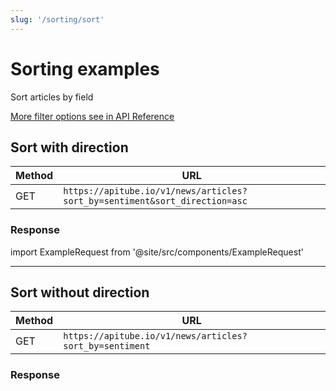 ```yaml
---
slug: '/sorting/sort'
---
```


# Sorting examples

Sort articles by field

[More filter options see in API Reference](/api-reference/get-articles)

## Sort with direction

| Method | URL                                                                        |
|--------|----------------------------------------------------------------------------|
| GET    | `https://apitube.io/v1/news/articles?sort_by=sentiment&sort_direction=asc` |

### Response
import ExampleRequest from '@site/src/components/ExampleRequest'

<ExampleRequest url="https://apitube.io/v1/news/articles?limit=2"></ExampleRequest>

---

## Sort without direction

| Method | URL                                                     |
|--------|---------------------------------------------------------|
| GET    | `https://apitube.io/v1/news/articles?sort_by=sentiment` |

### Response
<ExampleRequest url="https://apitube.io/v1/news/articles?limit=2"></ExampleRequest>
